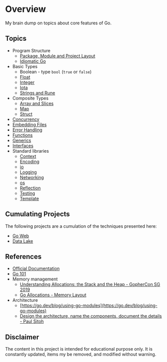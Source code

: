 # Overview

My brain dump on topics about core features of Go.

## Topics

* Program Structure
    * [Package, Module and Project Layout](./module/doc.md)
    * [Idiomatic Go](./idiomatic/idiomatic.md)
* Basic Types
    * Boolean - type `bool` (`true` or `false`)
    * [Float](./floattype/doc.md)
    * [Integer](./integer/doc.md)
    * [Iota](./iota/doc.md)
    * [Strings and Rune](./str/doc.md)
* Composite Types
    * [Array and Slices](./slices/doc.md)
    * [Map](./maps/doc.md)
    * [Struct](./struct/doc.md)
* [Concurrency](./concurrency/doc.md)
* [Embedding Files](./embed/doc.md)
* [Error Handling](./error/doc.md)
* [Functions](./funcs/doc.md)
* [Generics](./generics/doc.md)
* [Interfaces](./interf/doc.md)
* Standard libraries
    * [Context](./context/doc.md)
    * [Encoding](./encoding/doc.md)
    * [io](./io/doc.md)
    * [Logging](./logging/doc.md)
    * [Networking](./networking/doc.md)
    * [os](./os/doc.md)
    * [Reflection](./reflection/doc.md)
    * [Testing](./tests/doc.md)
    * [Template](./templates/doc.md)

## Cumulating Projects

The following projects are a cumulation of the techniques presented here:

* [Go Web](https://github.com/paulwizviz/go-web)
* [Data Lake](https://github.com/paulwizviz/datalake)

## References

* [Official Documentation](https://go.dev/doc/)
* [Go 101](https://go101.org/article/101.html)
* Memory management
    * [Understanding Allocations: the Stack and the Heap - GopherCon SG 2019](https://www.youtube.com/watch?v=ZMZpH4yT7M0)
    * [Go Allocations - Memory Layout](https://vladvalkov.dev/go-allocations-memory-layout)
* Architecture
    * [https://go.dev/blog/using-go-modules](https://go.dev/blog/using-go-modules)
    * [Design the architecture, name the components, document the details - Paul Sitoh](https://paulwizviz.github.io/go/2022/12/23/go-proverb-architecture.html)

## Disclaimer

The content in this project is intended for educational purpose only. It is constantly updated, items my be removed, and modified without warning.



